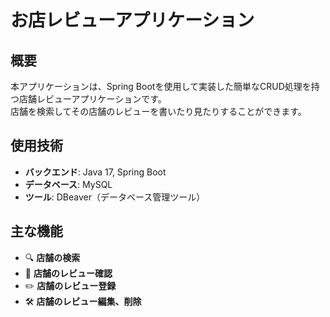 # お店レビューアプリケーション

## 概要
本アプリケーションは、Spring Bootを使用して実装した簡単なCRUD処理を持つ店舗レビューアプリケーションです。  
店舗を検索してその店舗のレビューを書いたり見たりすることができます。

## 使用技術
- **バックエンド**: Java 17, Spring Boot  
- **データベース**: MySQL  
- **ツール**: DBeaver（データベース管理ツール）  

## 主な機能
- 🔍 **店舗の検索**  
- 📝 **店舗のレビュー確認**  
- ✏️ **店舗のレビュー登録**  
- 🛠️ **店舗のレビュー編集、削除**  
